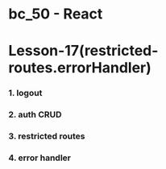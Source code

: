 # bc_50 - React

# Lesson-17(restricted-routes.errorHandler)

### 1. logout
### 2. auth CRUD
### 3. restricted routes
### 4. error handler